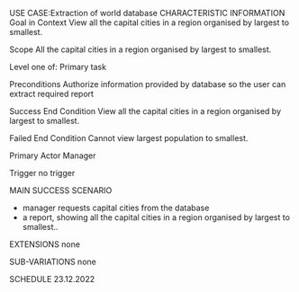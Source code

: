 USE CASE:Extraction of world database
CHARACTERISTIC INFORMATION
Goal in Context
View all the capital cities in a region organised by largest to smallest.

Scope
All the capital cities in a region organised by largest to smallest.

Level
one of: Primary task

Preconditions
Authorize information provided by database so the user can extract required report

Success End Condition
View all the capital cities in a region organised by largest to smallest.

Failed End Condition
Cannot view largest population to smallest.

Primary Actor
Manager

Trigger
no trigger

MAIN SUCCESS SCENARIO
- manager requests capital cities from the database
- a report, showing all the capital cities in a region organised by largest to smallest..

EXTENSIONS
none

SUB-VARIATIONS
none

SCHEDULE
23.12.2022
